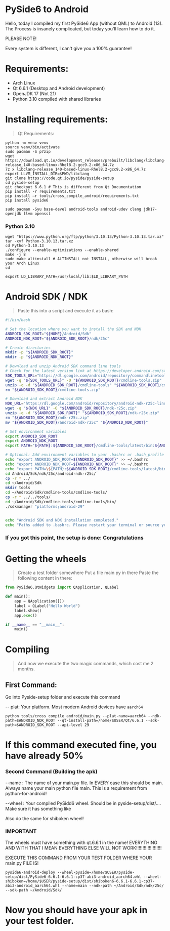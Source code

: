 # PySide6 to Android


Hello, today I compiled my first PySide6 App (without QML) to Android (13).
<br>The Process is insanely complicated, but today you'll learn how to do it.


PLEASE NOTE!

Every system is different, I can't give you a 100% guarantee!


# Requirements:

- Arch Linux
- Qt 6.6.1 (Desktop and Android development)
- OpenJDK 17 (Not 21)
- Python 3.10 compiled with shared libraries

# Installing requirements:

> Qt Requirements:

```
python -m venv venv
source venv/bin/activate
sudo pacman -S p7zip
wget https://download.qt.io/development_releases/prebuilt/libclang/libclang-release_140-based-linux-Rhel8.2-gcc9.2-x86_64.7z
7z x libclang-release_140-based-linux-Rhel8.2-gcc9.2-x86_64.7z
export LLVM_INSTALL_DIR=$PWD/libclang
git clone https://code.qt.io/pyside/pyside-setup
cd pyside-setup
git checkout 6.6.1 # This is different from Qt Documentation
pip install -r requirements.txt
pip install –r tools/cross_compile_android/requirements.txt
pip install pyside6
```

```
sudo pacman -Syu base-devel android-tools android-udev clang jdk17-openjdk llvm openssl
```

### Python 3.10
```
wget "https://www.python.org/ftp/python/3.10.13/Python-3.10.13.tar.xz"
tar -xvf Python-3.10.13.tar.xz
cd Python-3.10.13
./configure --enable-optimizations --enable-shared
make -j 8
sudo make altinstall # ALTINSTALL not INSTALL, otherwise will break your Arch Linux
cd
```

`export LD_LIBRARY_PATH=/usr/local/lib:$LD_LIBRARY_PATH
`

# Android SDK / NDK

> Paste this into a script and execute it as bash:

```bash
#!/bin/bash

# Set the location where you want to install the SDK and NDK
ANDROID_SDK_ROOT="${HOME}/Android/Sdk"
ANDROID_NDK_ROOT="${ANDROID_SDK_ROOT}/ndk/25c"

# Create directories
mkdir -p "${ANDROID_SDK_ROOT}"
mkdir -p "${ANDROID_NDK_ROOT}"

# Download and unzip Android SDK command line tools
# Check for the latest version link at https://developer.android.com/studio
SDK_TOOLS_URL="https://dl.google.com/android/repository/commandlinetools-linux-8092744_latest.zip"
wget -q "${SDK_TOOLS_URL}" -O "${ANDROID_SDK_ROOT}/cmdline-tools.zip"
unzip -q -d "${ANDROID_SDK_ROOT}/cmdline-tools" "${ANDROID_SDK_ROOT}/cmdline-tools.zip"
rm "${ANDROID_SDK_ROOT}/cmdline-tools.zip"

# Download and extract Android NDK
NDK_URL="https://dl.google.com/android/repository/android-ndk-r25c-linux.zip"
wget -q "${NDK_URL}" -O "${ANDROID_SDK_ROOT}/ndk-r25c.zip"
unzip -q -d "${ANDROID_SDK_ROOT}" "${ANDROID_SDK_ROOT}/ndk-r25c.zip"
rm "${ANDROID_SDK_ROOT}/ndk-r25c.zip"
mv "${ANDROID_SDK_ROOT}/android-ndk-r25c" "${ANDROID_NDK_ROOT}"

# Set environment variables
export ANDROID_SDK_ROOT
export ANDROID_NDK_ROOT
export PATH="${PATH}:${ANDROID_SDK_ROOT}/cmdline-tools/latest/bin:${ANDROID_NDK_ROOT}"

# Optional: Add environment variables to your .bashrc or .bash_profile
echo "export ANDROID_SDK_ROOT=${ANDROID_SDK_ROOT}" >> ~/.bashrc
echo "export ANDROID_NDK_ROOT=${ANDROID_NDK_ROOT}" >> ~/.bashrc
echo "export PATH=\${PATH}:${ANDROID_SDK_ROOT}/cmdline-tools/latest/bin:${ANDROID_NDK_ROOT}" >> ~/.bashrc
cd Android/Sdk/ndk/25c/android-ndk-r25c/
cp -r * ../
cd ~/Android/Sdk
mkdir tools
cd ~/Android/Sdk/cmdline-tools/cmdline-tools/
cp -r * ../../tools/
cd ~/Android/Sdk/cmdline-tools/cmdline-tools/bin/
./sdkmanager "platforms;android-29"


echo "Android SDK and NDK installation completed."
echo "Paths added to .bashrc. Please restart your terminal or source your .bashrc file."


```

### If you got this point, the setup is done: Congratulations

# Getting the wheels

> Create a test folder somewhere
> Put a file main.py in there
> Paste the following content in there:

```py
from PySide6.QtWidgets import QApplication, QLabel

def main():
    app = QApplication([])
    label = QLabel("Hello World")
    label.show()
    app.exec()

if __name__ == "__main__":
    main()
```


# Compiling


> And now we execute the two magic commands, which cost me 2 months.




## First Command:
Go into Pyside-setup folder and execute this command

-- plat: Your platform. Most modern Android devices have `aarch64`

`python tools/cross_compile_android/main.py --plat-name=aarch64 --ndk-path=$ANDROID_NDK_ROOT --qt-install-path=/home/$USER/Qt/6.6.1 --sdk-path=$ANDROID_SDK_ROOT --api-level 29`


# If this command executed fine, you have already 50%

### Second Command (Building the apk)


--name : The name of your main.py file. In EVERY case this should be main. Always name your
main python file main. This is a requirement from python-for-android!

--wheel : Your compiled PySidd6 wheel. Should be in pyside-setup/dist/....
Make sure it has something like 

Also do the same for shiboken wheel!

### IMPORTANT

The wheels must have something with qt.6.6.1 in the name! EVERYTHING AND WITH THAT I MEAN
EVERYTHING ELSE WILL NOT WORK!!!!!!!!!!!!!!!!!!!!


EXECUTE THIS COMMAND FROM YOUR TEST  FOLDER WHERE YOUR main.py FILE IS!

`pyside6-android-deploy --wheel-pyside=/home/$USER/pyside-setup/dist/PySide6-6.6.1-6.6.1-cp37-abi3-android_aarch64.whl --wheel-shiboken=/home/$USER/pyside-setup/dist/shiboken6-6.6.1-6.6.1-cp37-abi3-android_aarch64.whl --name=main --ndk-path ~/Android/Sdk/ndk/25c/ --sdk-path ~/Android/Sdk/`


# Now you should have your apk in your test folder.















